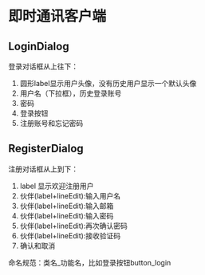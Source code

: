 # 即时通讯客户端

## LoginDialog
登录对话框从上往下：
1. 圆形label显示用户头像，没有历史用户显示一个默认头像
2. 用户名（下拉框），历史登录账号
3. 密码
4. 登录按钮
5. 注册账号和忘记密码

## RegisterDialog
注册对话框从上到下：
1. label 显示欢迎注册用户
2. 伙伴(label+lineEdit):输入用户名
3. 伙伴(label+lineEdit):输入邮箱
4. 伙伴(label+lineEdit):输入密码
5. 伙伴(label+lineEdit):再次确认密码
6. 伙伴(label+lineEdit):接收验证码
7. 确认和取消

命名规范：类名_功能名，比如登录按钮button_login